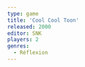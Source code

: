 ```yaml
---
type: game
title: 'Cool Cool Toon'
released: 2000
editor: SNK
players: 2
genres:
  - Réflexion
---
```

